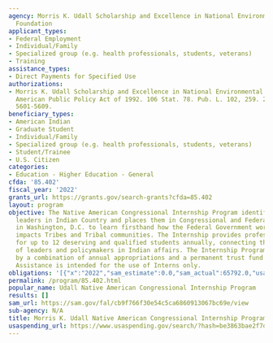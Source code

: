 ```yaml
---
agency: Morris K. Udall Scholarship and Excellence in National Environmental Policy
  Foundation
applicant_types:
- Federal Employment
- Individual/Family
- Specialized group (e.g. health professionals, students, veterans)
- Training
assistance_types:
- Direct Payments for Specified Use
authorizations:
- Morris K. Udall Scholarship and Excellence in National Environmental and Native
  American Public Policy Act of 1992. 106 Stat. 78. Pub. L. 102, 259. 20 U.S.C. &sect;
  5601-5609.
beneficiary_types:
- American Indian
- Graduate Student
- Individual/Family
- Specialized group (e.g. health professionals, students, veterans)
- Student/Trainee
- U.S. Citizen
categories:
- Education - Higher Education - General
cfda: '85.402'
fiscal_year: '2022'
grants_url: https://grants.gov/search-grants?cfda=85.402
layout: program
objective: The Native American Congressional Internship Program identifies future
  leaders in Indian Country and places them in Congressional and Federal agency offices
  in Washington, D.C. to learn firsthand how the Federal Government works with  and
  impacts Tribes and Tribal communities. The Internship provides professional development
  for up to 12 deserving and qualified students annually, connecting them to a network
  of leaders and policymakers in Indian affairs. The Internship Program is funded
  by a combination of annual appropriations and a permanent trust fund endowment.
  Assistance is intended for the use of Interns only.
obligations: '[{"x":"2022","sam_estimate":0.0,"sam_actual":65792.0,"usa_spending_actual":0.0},{"x":"2023","sam_estimate":84435.0,"sam_actual":84435.0,"usa_spending_actual":0.0},{"x":"2024","sam_estimate":150000.0,"sam_actual":0.0,"usa_spending_actual":0.0}]'
permalink: /program/85.402.html
popular_name: Udall Native American Congressional Internship Program
results: []
sam_url: https://sam.gov/fal/cb9f766f30e54c5ca6860913067bc69e/view
sub-agency: N/A
title: Morris K. Udall Native American Congressional Internship Program
usaspending_url: https://www.usaspending.gov/search/?hash=be3863bae2f7d65283aa67d73d6016aa
---
```


